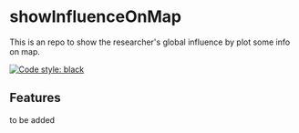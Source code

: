 # showInfluenceOnMap  
This is an repo to show the researcher's global influence by plot some info on map.


[![Code style: black](https://img.shields.io/badge/code%20style-black-000000.svg?style=flat-square)](https://github.com/ambv/black)

## Features  
to be added

